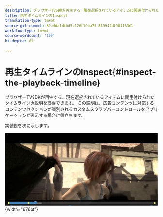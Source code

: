 ```yaml
---
description: ブラウザーTVSDKが再生する、現在選択されているアイテムに関連付けられたタイムラインの説明を取得できます。 この説明は、広告コンテンツに対応するコンテンツセクションが識別されるカスタムスクラブバーコントロールをアプリケーションが表示する場合に役立ちます。
title: 再生タイムラインのInspect
translation-type: tm+mt
source-git-commit: 89bdda1d4bd5c126f19ba75a819942df901183d1
workflow-type: tm+mt
source-wordcount: '109'
ht-degree: 0%

---
```



# 再生タイムラインのInspect{#inspect-the-playback-timeline}

ブラウザーTVSDKが再生する、現在選択されているアイテムに関連付けられたタイムラインの説明を取得できます。 この説明は、広告コンテンツに対応するコンテンツセクションが識別されるカスタムスクラブバーコントロールをアプリケーションが表示する場合に役立ちます。

実装例を次に示します。
<!--<a id="fig_9CB8AF44F122405C9B78006ADC10F5B1"></a>-->

![](assets/timeline.png){width=&quot;676pt&quot;}

